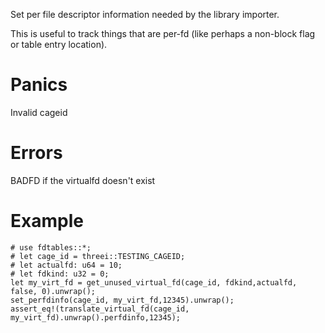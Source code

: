 Set per file descriptor information needed by the library importer.  

This is useful to track things that are per-fd (like perhaps a non-block 
flag or table entry location).

# Panics
  Invalid cageid

# Errors
  BADFD if the virtualfd doesn't exist

# Example
```
# use fdtables::*;
# let cage_id = threei::TESTING_CAGEID;
# let actualfd: u64 = 10;
# let fdkind: u32 = 0;
let my_virt_fd = get_unused_virtual_fd(cage_id, fdkind,actualfd, false, 0).unwrap();
set_perfdinfo(cage_id, my_virt_fd,12345).unwrap();
assert_eq!(translate_virtual_fd(cage_id, my_virt_fd).unwrap().perfdinfo,12345);
```
